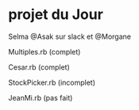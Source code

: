 
# projet du Jour

Selma @Asak sur slack et @Morgane

Multiples.rb (complet)

Cesar.rb (complet)

StockPicker.rb (incomplet)

JeanMi.rb (pas fait)
